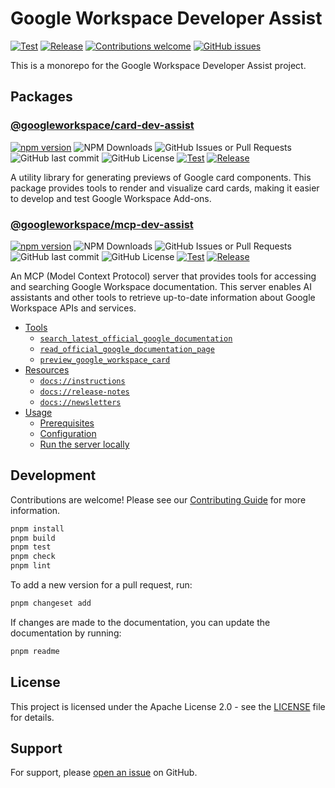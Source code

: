 # Google Workspace Developer Assist

[![Test](https://github.com/googleworkspace/dev-assist/actions/workflows/test.yml/badge.svg)](https://github.com/googleworkspace/dev-assist/actions/workflows/test.yml)
[![Release](https://github.com/googleworkspace/dev-assist/actions/workflows/release.yml/badge.svg)](https://github.com/googleworkspace/dev-assist/actions/workflows/release.yml)
[![Contributions welcome](https://img.shields.io/badge/contributions-welcome-brightgreen.svg?style=flat-square)](CONTRIBUTING.md)
[![GitHub issues](https://img.shields.io/github/issues/googleworkspace/mcp-dev-assist?style=flat-square)](https://github.com/googleworkspace/mcp-dev-assist/issues)

This is a monorepo for the Google Workspace Developer Assist project.

## Packages

<!-- packages -->

### [@googleworkspace/card-dev-assist](packages/card-dev-assist)

[![npm version](https://img.shields.io/npm/v/%40googleworkspace%2Fcard-dev-assist)](https://www.npmjs.com/package/@googleworkspace/card-dev-assist)
![NPM Downloads](https://img.shields.io/npm/dm/%40googleworkspace%2Fcard-dev-assist)
![GitHub Issues or Pull Requests](https://img.shields.io/github/issues/googleworkspace/dev-assist)
![GitHub last commit](https://img.shields.io/github/last-commit/googleworkspace/dev-assist)
![GitHub License](https://img.shields.io/github/license/googleworkspace/dev-assist)
[![Test](https://github.com/googleworkspace/dev-assist/actions/workflows/test.yml/badge.svg)](https://github.com/googleworkspace/dev-assist/actions/workflows/test.yml)
[![Release](https://github.com/googleworkspace/dev-assist/actions/workflows/release.yml/badge.svg)](https://github.com/googleworkspace/dev-assist/actions/workflows/release.yml)

A utility library for generating previews of Google card components. This package provides tools to render and visualize card cards, making it easier to develop and test Google Workspace Add-ons.

### [@googleworkspace/mcp-dev-assist](packages/mcp-dev-assist)

[![npm version](https://img.shields.io/npm/v/%40googleworkspace%2Fmcp-dev-assist)](https://www.npmjs.com/package/@googleworkspace/mcp-dev-assist)
![NPM Downloads](https://img.shields.io/npm/dm/%40googleworkspace%2Fmcp-dev-assist)
![GitHub Issues or Pull Requests](https://img.shields.io/github/issues/googleworkspace/dev-assist)
![GitHub last commit](https://img.shields.io/github/last-commit/googleworkspace/dev-assist)
![GitHub License](https://img.shields.io/github/license/googleworkspace/dev-assist)
[![Test](https://github.com/googleworkspace/dev-assist/actions/workflows/test.yml/badge.svg)](https://github.com/googleworkspace/dev-assist/actions/workflows/test.yml)
[![Release](https://github.com/googleworkspace/dev-assist/actions/workflows/release.yml/badge.svg)](https://github.com/googleworkspace/dev-assist/actions/workflows/release.yml)

An MCP (Model Context Protocol) server that provides tools for accessing and searching Google Workspace documentation. This server enables AI assistants and other tools to retrieve up-to-date information about Google Workspace APIs and services.

- [Tools](#tools)
  - [`search_latest_official_google_documentation`](#search_latest_official_google_documentation)
  - [`read_official_google_documentation_page`](#read_official_google_documentation_page)
  - [`preview_google_workspace_card`](#preview_google_workspace_card)
- [Resources](#resources)
  - [`docs://instructions`](#docsinstructions)
  - [`docs://release-notes`](#docsrelease-notes)
  - [`docs://newsletters`](#docsnewsletters)
- [Usage](#usage)
  - [Prerequisites](#prerequisites)
  - [Configuration](#configuration)
  - [Run the server locally](#run-the-server-locally)

<!-- /packages -->

## Development

Contributions are welcome! Please see our [Contributing Guide](CONTRIBUTING.md) for more information.

```bash
pnpm install
pnpm build
pnpm test
pnpm check
pnpm lint
```

To add a new version for a pull request, run:

```bash
pnpm changeset add
```

If changes are made to the documentation, you can update the documentation by running:

```bash
pnpm readme
```

## License

This project is licensed under the Apache License 2.0 - see the [LICENSE](LICENSE) file for details.

## Support

For support, please [open an issue](https://github.com/googleworkspace/mcp-dev-assist/issues) on GitHub.
